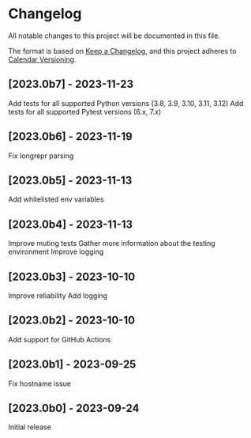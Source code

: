 # Changelog

All notable changes to this project will be documented in this file.

The format is based on [Keep a Changelog](https://keepachangelog.com/en/1.1.0/),
and this project adheres to [Calendar Versioning](https://calver.org).

## [2023.0b7] - 2023-11-23

Add tests for all supported Python versions (3.8, 3.9, 3.10, 3.11, 3.12)
Add tests for all supported Pytest versions (6.x, 7.x)


## [2023.0b6] - 2023-11-19

Fix longrepr parsing

## [2023.0b5] - 2023-11-13

Add whitelisted env variables

## [2023.0b4] - 2023-11-13

Improve muting tests
Gather more information about the testing environment
Improve logging

## [2023.0b3] - 2023-10-10

Improve reliability
Add logging

## [2023.0b2] - 2023-10-10

Add support for GitHub Actions

## [2023.0b1] - 2023-09-25

Fix hostname issue

## [2023.0b0] - 2023-09-24

Initial release
